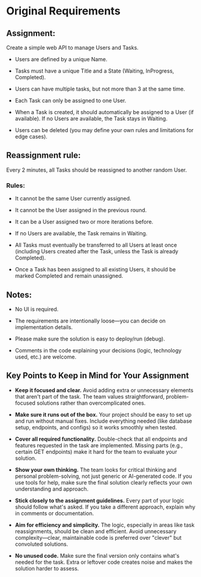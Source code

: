 # Original Requirements

## Assignment:
Create a simple web API to manage Users and Tasks.

- Users are defined by a unique Name.

- Tasks must have a unique Title and a State (Waiting, InProgress, Completed).

- Users can have multiple tasks, but not more than 3 at the same time.

- Each Task can only be assigned to one User.

- When a Task is created, it should automatically be assigned to a User (if available). If no Users are available, the Task stays in Waiting.

- Users can be deleted (you may define your own rules and limitations for edge cases).

## Reassignment rule:

Every 2 minutes, all Tasks should be reassigned to another random User.

### Rules:

- It cannot be the same User currently assigned.

- It cannot be the User assigned in the previous round.

- It can be a User assigned two or more iterations before.

- If no Users are available, the Task remains in Waiting.

- All Tasks must eventually be transferred to all Users at least once (including Users created after the Task, unless the Task is already Completed).

- Once a Task has been assigned to all existing Users, it should be marked Completed and remain unassigned.

## Notes:

- No UI is required.

- The requirements are intentionally loose—you can decide on implementation details.

- Please make sure the solution is easy to deploy/run (debug).

- Comments in the code explaining your decisions (logic, technology used, etc.) are welcome.

## Key Points to Keep in Mind for Your Assignment

- **Keep it focused and clear.** Avoid adding extra or unnecessary elements that aren't part of the task. The team values straightforward, problem-focused solutions rather than overcomplicated ones.

- **Make sure it runs out of the box.** Your project should be easy to set up and run without manual fixes. Include everything needed (like database setup, endpoints, and configs) so it works smoothly when tested.

- **Cover all required functionality.** Double-check that all endpoints and features requested in the task are implemented. Missing parts (e.g., certain GET endpoints) make it hard for the team to evaluate your solution.

- **Show your own thinking.** The team looks for critical thinking and personal problem-solving, not just generic or AI-generated code. If you use tools for help, make sure the final solution clearly reflects your own understanding and approach.

- **Stick closely to the assignment guidelines.** Every part of your logic should follow what's asked. If you take a different approach, explain why in comments or documentation.

- **Aim for efficiency and simplicity.** The logic, especially in areas like task reassignments, should be clean and efficient. Avoid unnecessary complexity—clear, maintainable code is preferred over "clever" but convoluted solutions.

- **No unused code.** Make sure the final version only contains what's needed for the task. Extra or leftover code creates noise and makes the solution harder to assess.
